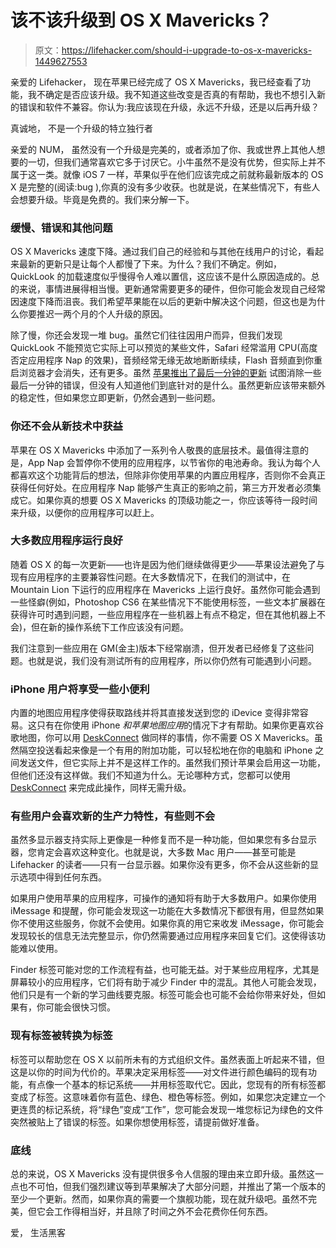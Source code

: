 # 该不该升级到 OS X Mavericks？

> 原文：<https://lifehacker.com/should-i-upgrade-to-os-x-mavericks-1449627553>

亲爱的 Lifehacker，
现在苹果已经完成了 OS X Mavericks，我已经查看了功能，我不确定是否应该升级。我不知道这些改变是否真的有帮助，我也不想引入新的错误和软件不兼容。你认为:我应该现在升级，永远不升级，还是以后再升级？



真诚地，
不是一个升级的特立独行者

亲爱的 NUM，
虽然没有一个升级是完美的，或者添加了你、我或世界上其他人想要的一切，但我们通常喜欢它多于讨厌它。小牛虽然不是没有优势，但实际上并不属于这一类。就像 iOS 7 一样，苹果似乎在他们应该完成之前就称最新版本的 OS X 是完整的(阅读:bug ),你真的没有多少收获。也就是说，在某些情况下，有些人会想要升级。毕竟是免费的。我们来分解一下。

### 缓慢、错误和其他问题

OS X Mavericks 速度下降。通过我们自己的经验和与其他在线用户的讨论，看起来最新的更新只是让每个人都慢了下来。为什么？我们不确定。例如，QuickLook 的加载速度似乎慢得令人难以置信，这应该不是什么原因造成的。总的来说，事情进展得相当慢。更新通常需要更多的硬件，但你可能会发现自己经常因速度下降而沮丧。我们希望苹果能在以后的更新中解决这个问题，但这也是为什么你要推迟一两个月的个人升级的原因。

除了慢，你还会发现一堆 bug。虽然它们往往因用户而异，但我们发现 QuickLook 不能预览它实际上可以预览的某些文件，Safari 经常滥用 CPU(高度否定应用程序 Nap 的效果)，音频经常无缘无故地断断续续，Flash 音频直到你重启浏览器才会消失，还有更多。虽然 [苹果推出了最后一分钟的更新](http://techcrunch.com/2013/10/20/apple-pushes-new-version-of-os-x-mavericks-gm-to-quash-last-minute-bugs/) 试图消除一些最后一分钟的错误，但没有人知道他们到底针对的是什么。虽然更新应该带来额外的稳定性，但如果您立即更新，仍然会遇到一些问题。

### 你还不会从新技术中获益

苹果在 OS X Mavericks 中添加了一系列令人敬畏的底层技术。最值得注意的是，App Nap 会暂停你不使用的应用程序，以节省你的电池寿命。我认为每个人都喜欢这个功能背后的想法，但除非你使用苹果的内置应用程序，否则你不会真正获得任何好处。在应用程序 Nap 能够产生真正的影响之前，第三方开发者必须集成它。如果你真的想要 OS X Mavericks 的顶级功能之一，你应该等待一段时间来升级，以便你的应用程序可以赶上。

### 大多数应用程序运行良好

随着 OS X 的每一次更新——也许是因为他们继续做得更少——苹果设法避免了与现有应用程序的主要兼容性问题。在大多数情况下，在我们的测试中，在 Mountain Lion 下运行的应用程序在 Mavericks 上运行良好。虽然你可能会遇到一些怪癖(例如，Photoshop CS6 在某些情况下不能使用标签，一些文本扩展器在获得许可时遇到问题，一些应用程序在一些机器上有点不稳定，但在其他机器上不会)，但在新的操作系统下工作应该没有问题。

我们注意到一些应用在 GM(金主)版本下经常崩溃，但开发者已经修复了这些问题。也就是说，我们没有测试所有的应用程序，所以你仍然有可能遇到小问题。

### iPhone 用户将享受一些小便利

内置的地图应用程序使得获取路线并将其直接发送到您的 iDevice 变得非常容易。这只有在你使用 iPhone *和苹果地图应用*的情况下才有帮助。如果你更喜欢谷歌地图，你可以用 [DeskConnect](http://deskconnect.com/) 做同样的事情，你不需要 OS X Mavericks。虽然隔空投送看起来像是一个有用的附加功能，可以轻松地在你的电脑和 iPhone 之间发送文件，但它实际上并不是这样工作的。虽然我们预计苹果会启用这一功能，但他们还没有这样做。我们不知道为什么。无论哪种方式，您都可以使用 [DeskConnect](http://deskconnect.com/) 来完成此操作，同样无需升级。

### 有些用户会喜欢新的生产力特性，有些则不会

虽然多显示器支持实际上更像是一种修复而不是一种功能，但如果您有多台显示器，您肯定会喜欢这种变化。也就是说，大多数 Mac 用户——甚至可能是 Lifehacker 的读者——只有一台显示器。如果你没有更多，你不会从这些新的显示选项中得到任何东西。

如果用户使用苹果的应用程序，可操作的通知将有助于大多数用户。如果你使用 iMessage 和提醒，你可能会发现这一功能在大多数情况下都很有用，但显然如果你不使用这些服务，你就不会使用。如果你真的用它来收发 iMessage，你可能会发现较长的信息无法完整显示，你仍然需要通过应用程序来回复它们。这使得该功能难以使用。

Finder 标签可能对您的工作流程有益，也可能无益。对于某些应用程序，尤其是屏幕较小的应用程序，它们将有助于减少 Finder 中的混乱。其他人可能会发现，他们只是有一个新的学习曲线要克服。标签可能会也可能不会给你带来好处，但如果有，你可能会很快习惯。

### 现有标签被转换为标签

标签可以帮助您在 OS X 以前所未有的方式组织文件。虽然表面上听起来不错，但这是以你的时间为代价的。苹果决定采用标签——对文件进行颜色编码的现有功能，有点像一个基本的标记系统——并用标签取代它。因此，您现有的所有标签都变成了标签。这意味着你有蓝色、绿色、橙色等标签。例如，如果您决定建立一个更连贯的标记系统，将“绿色”变成“工作”，您可能会发现一堆您标记为绿色的文件突然被贴上了错误的标签。如果你想使用标签，请提前做好准备。

### 底线

总的来说，OS X Mavericks 没有提供很多令人信服的理由来立即升级。虽然这一点也不可怕，但我们强烈建议等到苹果解决了大部分问题，并推出了第一个版本的至少一个更新。然而，如果你真的需要一个旗舰功能，现在就升级吧。虽然不完美，但它会工作得相当好，并且除了时间之外不会花费你任何东西。

爱，
生活黑客